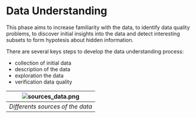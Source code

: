 Data Understanding
==================

This phase aims to increase familiarity with the data, to identify data quality problems, to discover initial insights into the data and detect interesting subsets to form hypotesis about hidden information.

There are several keys steps to develop the data understanding process:
- collection of initial data
- description of the data
- exploration the data
- verification data quality

| ![sources_data.png](https://github.com/almirgouvea/The-Crisp-DM-Model/blob/main/images/sources_data.png) | 
|:--:| 
| *Differents sources of the data* |
